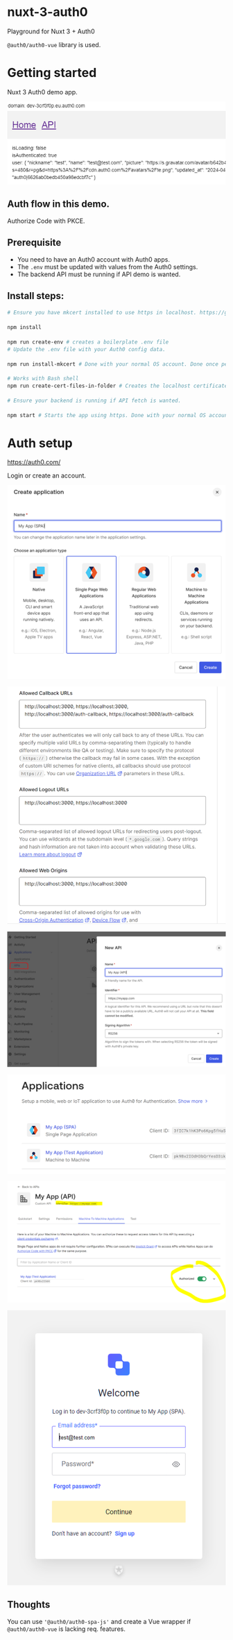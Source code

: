 # nuxt-3-auth0
Playground for Nuxt 3 + Auth0

`@auth0/auth0-vue` library is used.

# Getting started

Nuxt 3 Auth0 demo app.

![app demo](./wiki/images/app-demo.png)

## Auth flow in this demo.

Authorize Code with PKCE.

## Prerequisite

- You need to have an Auth0 account with Auth0 apps.
- The `.env` must be updated with values from the Auth0 settings.
- The backend API must be running if API demo is wanted.

## Install steps:

```bash
# Ensure you have mkcert installed to use https in localhost. https://github.com/FiloSottile/mkcert

npm install

npm run create-env # creates a boilerplate .env file
# Update the .env file with your Auth0 config data.

npm run install-mkcert # Done with your normal OS account. Done once per OS, skip if has been done for your OS.

# Works with Bash shell
npm run create-cert-files-in-folder # Creates the localhost certificates.

# Ensure your backend is running if API fetch is wanted.

npm start # Starts the app using https. Done with your normal OS account.
```

# Auth setup

https://auth0.com/

Login or create an account.

![Create a new SPA application](./wiki/images/create-app-spa.png)

![url-setup-spa](./wiki/images/url-setup-spa.png)

![new-api.png](./wiki/images/new-api.png)

![applications-updated](./wiki/images/applications-updated.png)

![my-app-authorized](./wiki/images/my-app-authorized.png)

![login](./wiki/images/login.png)


## Thoughts

You can use `'@auth0/auth0-spa-js'` and create a Vue wrapper if `@auth0/auth0-vue` is lacking req. features.
